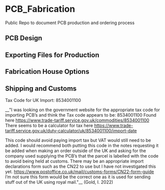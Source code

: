 # PCB_Fabrication
Public Repo to document PCB production and ordering process


## PCB Design


## Exporting Files for Production


## Fabrication House Options

## Shipping and Customs


Tax Code for UK Import: 8534001100

__"I was looking on the government website for the appropriate tax code for importing PCB’s and think the Tax code appears to be: 8534001100
Found here https://www.trade-tariff.service.gov.uk/commodities/8534001100
There seems to be a calculator for tax here
https://www.trade-tariff.service.gov.uk/duty-calculator/uk/8534001100/import-date

This code should avoid paying import tax but VAT would still need to be added.
I would recommend both putting this code in the notes requesting it be added when making an order outside of the UK and asking for the company used supplying the PCB’s that the parcel is labelled with the code to avoid being held at customs. There may be an appropriate import declarations form such as the CN22 to use but I have not investigated this yet.
https://www.postoffice.co.uk/mail/customs-forms/CN22-form-guide
I’m not sure this form would be the correct one as it is used for sending stuff out of the UK using royal mail."__
(Gold, I. 2022)


